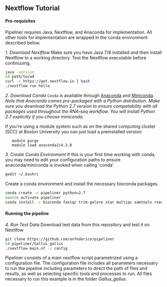 ## Nextflow Tutorial
#### Pre-requisites
Pipeliner requires Java, Nextflow, and Anaconda for implementation. All other tools for implementation are wrapped in the conda environment described below. 

*1. Download Nextflow*
Make sure you have Java 7/8 installed and then install Nextflow to a working directory. Test the Nextflow executable before continuuing.
```bash
java -version
cd path/to/wd
curl -s https://get.nextflow.io | bash
./nextflow run hello
```

*2. Download Conda*
`Conda` is available through [Anaconda](https://www.continuum.io/downloads) and [Miniconda](https://conda.io/miniconda.html). 
*Note that Anaconda comes pre-packaged with a Python distribution. Make sure you download the Python 2.7 version to ensure compatability with all packages used throughout the RNA-seq workflow. You will install Python 2.7 explicitly if you choose miniconda.*

If you're using a module system such as on the shared computing cluster (SCC) at Boston University you can just load a preinstalled version:
```
   module purge
   module load anaconda2/4.3.0
```

*3. Create Conda Environment*
If this is your first time working with conda, you may need to edit your configuration paths to ensure anaconda/miniconda is invoked when calling 'conda'
```bash
gedit ~/.bashrc
```
Create a conda environment and install the necessary bioconda packages. 
```bash
conda create -n pipeliner python=2.7
source activate pipeliner
conda install -c bioconda fastqc trim-galore star multiqc samtools rseqc stringtie
 ```
 
#### Running the pipeline
*4. Run Test Data*
Download test data from this repository and test it on Nextlfow
```bash
git clone https://github.com/anfederico/pipeliner
cd pipeliner/Gallus_gallus
./nextflow main.nf -c config
```

Pipeliner consists of a main nextflow script parametrized using a configuration file. The configuration file includes all parameters necessary to run the pipeline including  parameters to direct the path of files and results, as well as selecting specific tools and processes to run. All files necessary to run this example is in the folder *Gallus_gallus*.
